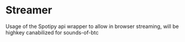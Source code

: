 # Streamer

Usage of the Spotipy api wrapper to allow in browser streaming, will be highkey canabilized for sounds-of-btc


